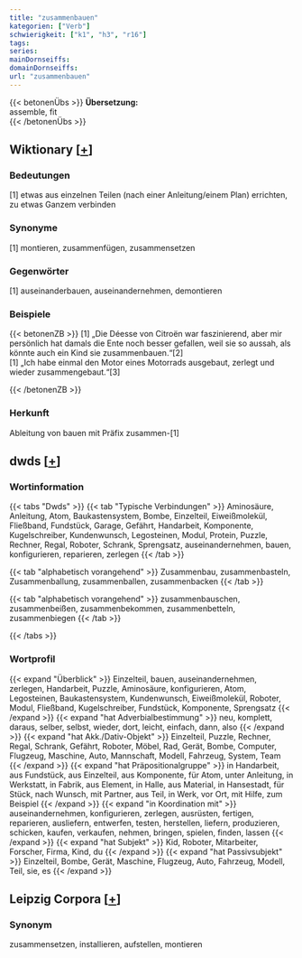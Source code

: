```yaml
---
title: "zusammenbauen"
kategorien: ["Verb"]
schwierigkeit: ["k1", "h3", "r16"]
tags:
series:
mainDornseiffs:
domainDornseiffs:
url: "zusammenbauen"
---
```


{{< betonenÜbs >}}
**Übersetzung:**  
assemble, fit  
{{< /betonenÜbs >}}

## Wiktionary [[+](https://de.wiktionary.org/wiki/zusammenbauen)]

### Bedeutungen
[1] etwas aus einzelnen Teilen (nach einer Anleitung/einem Plan) errichten, zu etwas Ganzem verbinden  

### Synonyme
[1] montieren, zusammenfügen, zusammensetzen  

### Gegenwörter
[1] auseinanderbauen, auseinandernehmen, demontieren  

### Beispiele
{{< betonenZB >}}
[1] „Die Déesse von Citroën war faszinierend, aber mir persönlich hat damals die Ente noch besser gefallen, weil sie so aussah, als könnte auch ein Kind sie zusammenbauen.“[2]  
[1] „Ich habe einmal den Motor eines Motorrads ausgebaut, zerlegt und wieder zusammengebaut.“[3]  

{{< /betonenZB >}}
### Herkunft
Ableitung von bauen mit Präfix zusammen-[1]  



## dwds [[+](https://www.dwds.de/wb/zusammenbauen)]

### Wortinformation
{{< tabs "Dwds" >}}
{{< tab "Typische Verbindungen" >}}
Aminosäure, Anleitung, Atom, Baukastensystem, Bombe, Einzelteil, Eiweißmolekül, Fließband, Fundstück, Garage, Gefährt, Handarbeit, Komponente, Kugelschreiber, Kundenwunsch, Legosteinen, Modul, Protein, Puzzle, Rechner, Regal, Roboter, Schrank, Sprengsatz, auseinandernehmen, bauen, konfigurieren, reparieren, zerlegen
{{< /tab >}}

{{< tab "alphabetisch vorangehend" >}}
Zusammenbau, zusammenbasteln, Zusammenballung, zusammenballen, zusammenbacken
{{< /tab >}}

{{< tab "alphabetisch vorangehend" >}}
zusammenbauschen, zusammenbeißen, zusammenbekommen, zusammenbetteln, zusammenbiegen
{{< /tab >}}

{{< /tabs >}}

### Wortprofil
{{< expand "Überblick" >}} Einzelteil, bauen, auseinandernehmen, zerlegen, Handarbeit, Puzzle, Aminosäure, konfigurieren, Atom, Legosteinen, Baukastensystem, Kundenwunsch, Eiweißmolekül, Roboter, Modul, Fließband, Kugelschreiber, Fundstück, Komponente, Sprengsatz {{< /expand >}}
{{< expand "hat Adverbialbestimmung" >}} neu, komplett, daraus, selber, selbst, wieder, dort, leicht, einfach, dann, also {{< /expand >}}
{{< expand "hat Akk./Dativ-Objekt" >}} Einzelteil, Puzzle, Rechner, Regal, Schrank, Gefährt, Roboter, Möbel, Rad, Gerät, Bombe, Computer, Flugzeug, Maschine, Auto, Mannschaft, Modell, Fahrzeug, System, Team {{< /expand >}}
{{< expand "hat Präpositionalgruppe" >}} in Handarbeit, aus Fundstück, aus Einzelteil, aus Komponente, für Atom, unter Anleitung, in Werkstatt, in Fabrik, aus Element, in Halle, aus Material, in Hansestadt, für Stück, nach Wunsch, mit Partner, aus Teil, in Werk, vor Ort, mit Hilfe, zum Beispiel {{< /expand >}}
{{< expand "in Koordination mit" >}} auseinandernehmen, konfigurieren, zerlegen, ausrüsten, fertigen, reparieren, ausliefern, entwerfen, testen, herstellen, liefern, produzieren, schicken, kaufen, verkaufen, nehmen, bringen, spielen, finden, lassen {{< /expand >}}
{{< expand "hat Subjekt" >}} Kid, Roboter, Mitarbeiter, Forscher, Firma, Kind, du {{< /expand >}}
{{< expand "hat Passivsubjekt" >}} Einzelteil, Bombe, Gerät, Maschine, Flugzeug, Auto, Fahrzeug, Modell, Teil, sie, es {{< /expand >}}

## Leipzig Corpora [[+](https://corpora.uni-leipzig.de/en/res?word=zusammenbauen&corpusId=deu_newscrawl-public_2018)]


### Synonym
zusammensetzen, installieren, aufstellen, montieren

